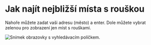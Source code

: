 # Jak najít nejbližší místa s rouškou

Nahoře můžete zadat vaši adresu (město) a enter. Dole můžete vybrat zelenou pro zobrazení jen míst s rouškami.

![Snímek obrazovky s vyhledávacím políčkem.](/obrazky/screenshot-najit-misto.png "Město nebo adresu zadejte do vyhledávacího pole.")
